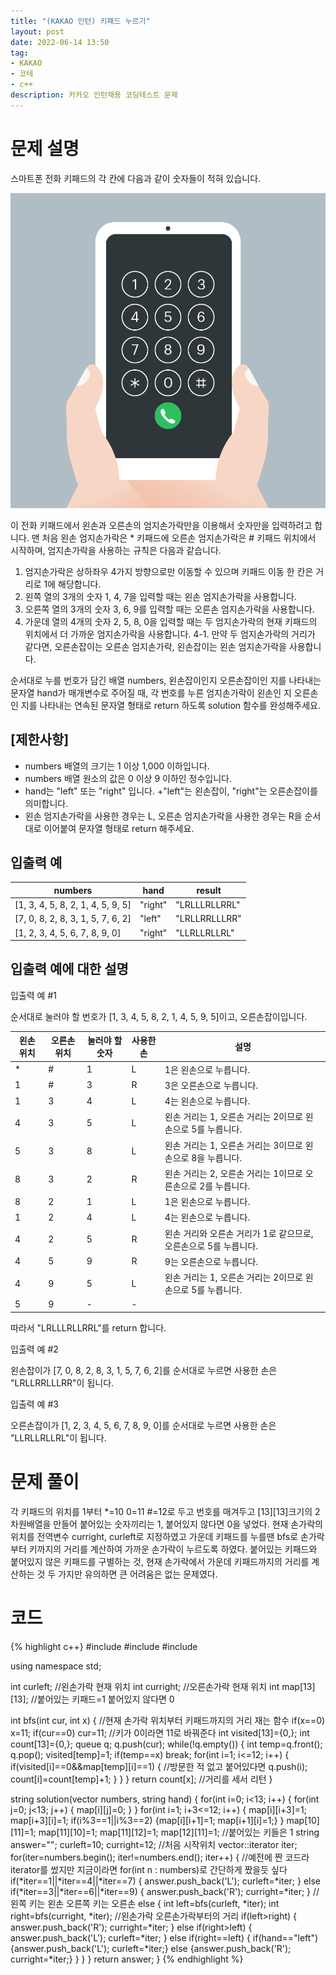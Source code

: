 ```yaml
---
title: "(KAKAO 인턴) 키패드 누르기"
layout: post
date: 2022-06-14 13:50
tag:
- KAKAO
- 코테
- c++
description: 카카오 인턴채용 코딩테스트 문제
---
```


# 문제 설명
스마트폰 전화 키패드의 각 칸에 다음과 같이 숫자들이 적혀 있습니다.

![키패드.jpg](/assets/img/%ED%82%A4%ED%8C%A8%EB%93%9C%20%EB%88%84%EB%A5%B4%EA%B8%B0.png)

이 전화 키패드에서 왼손과 오른손의 엄지손가락만을 이용해서 숫자만을 입력하려고 합니다.
맨 처음 왼손 엄지손가락은 * 키패드에 오른손 엄지손가락은 # 키패드 위치에서 시작하며, 엄지손가락을 사용하는 규칙은 다음과 같습니다.

1. 엄지손가락은 상하좌우 4가지 방향으로만 이동할 수 있으며 키패드 이동 한 칸은 거리로 1에 해당합니다.
2. 왼쪽 열의 3개의 숫자 1, 4, 7을 입력할 때는 왼손 엄지손가락을 사용합니다.
3. 오른쪽 열의 3개의 숫자 3, 6, 9를 입력할 때는 오른손 엄지손가락을 사용합니다.
4. 가운데 열의 4개의 숫자 2, 5, 8, 0을 입력할 때는 두 엄지손가락의 현재 키패드의 위치에서 더 가까운 엄지손가락을 사용합니다.
  4-1. 만약 두 엄지손가락의 거리가 같다면, 오른손잡이는 오른손 엄지손가락, 왼손잡이는 왼손 엄지손가락을 사용합니다.

순서대로 누를 번호가 담긴 배열 numbers, 왼손잡이인지 오른손잡이인 지를 나타내는 문자열 hand가 매개변수로 주어질 때, 각 번호를 누른 엄지손가락이 왼손인 지 오른손인 지를 나타내는 연속된 문자열 형태로 return 하도록 solution 함수를 완성해주세요.

## [제한사항]
+ numbers 배열의 크기는 1 이상 1,000 이하입니다.
+ numbers 배열 원소의 값은 0 이상 9 이하인 정수입니다.
+ hand는 "left" 또는 "right" 입니다.
  +"left"는 왼손잡이, "right"는 오른손잡이를 의미합니다.
+ 왼손 엄지손가락을 사용한 경우는 L, 오른손 엄지손가락을 사용한 경우는 R을 순서대로 이어붙여 문자열 형태로 return 해주세요.

## 입출력 예

numbers | hand | result 
--- | --- | ---
[1, 3, 4, 5, 8, 2, 1, 4, 5, 9, 5] | "right" | "LRLLLRLLRRL"
[7, 0, 8, 2, 8, 3, 1, 5, 7, 6, 2] | "left" | "LRLLRRLLLRR"
[1, 2, 3, 4, 5, 6, 7, 8, 9, 0] | "right" | "LLRLLRLLRL"

## 입출력 예에 대한 설명
입출력 예 #1

순서대로 눌러야 할 번호가 [1, 3, 4, 5, 8, 2, 1, 4, 5, 9, 5]이고, 오른손잡이입니다.

왼손 위치 | 오른손 위치 | 눌러야 할 숫자 | 사용한 손 | 설명
--- | --- | --- | --- | ---
\* | # |	1 |	L |	1은 왼손으로 누릅니다.
1 |	# |	3 |	R |	3은 오른손으로 누릅니다.
1 |	3 |	4 |	L |	4는 왼손으로 누릅니다.
4 |	3 |	5 |	L |	왼손 거리는 1, 오른손 거리는 2이므로 왼손으로 5를 누릅니다.
5 |	3 |	8 |	L |	왼손 거리는 1, 오른손 거리는 3이므로 왼손으로 8을 누릅니다.
8 |	3 |	2 |	R |	왼손 거리는 2, 오른손 거리는 1이므로 오른손으로 2를 누릅니다.
8 |	2 |	1 |	L |	1은 왼손으로 누릅니다.
1 |	2 |	4 |	L |	4는 왼손으로 누릅니다.
4 |	2 |	5 |	R |	왼손 거리와 오른손 거리가 1로 같으므로, 오른손으로 5를 누릅니다.
4 |	5 |	9 |	R |	9는 오른손으로 누릅니다.
4 |	9 |	5 |	L |	왼손 거리는 1, 오른손 거리는 2이므로 왼손으로 5를 누릅니다.
5 |	9 |	- |	- |	

따라서 "LRLLLRLLRRL"를 return 합니다.

입출력 예 #2

왼손잡이가 [7, 0, 8, 2, 8, 3, 1, 5, 7, 6, 2]를 순서대로 누르면 사용한 손은 "LRLLRRLLLRR"이 됩니다.

입출력 예 #3

오른손잡이가 [1, 2, 3, 4, 5, 6, 7, 8, 9, 0]를 순서대로 누르면 사용한 손은 "LLRLLRLLRL"이 됩니다.

# 문제 풀이
각 키패드의 위치를 1부터 *=10 0=11 #=12로 두고 번호를 매겨두고 [13][13]크기의 2차원배열을 만들어 붙어있는 숫자끼리는 1, 붙어있지 않다면 0을 넣었다. 현재 손가락의 위치를 전역변수 curright, curleft로 지정하였고 가운데 키패드를 누를땐 bfs로 손가락부터 키까지의 거리를 계산하여 가까운 손가락이 누르도록 하였다. 붙어있는 키패드와 붙어있지 않은 키패드를 구별하는 것, 현재 손가락에서 가운데 키패드까지의 거리를 계산하는 것 두 가지만 유의하면 큰 어려움은 없는 문제였다.

# 코드
{% highlight c++}
#include <string>
#include <vector>
#include <queue>

using namespace std;

int curleft; //왼손가락 현재 위치
int curright; //오른손가락 현재 위치
int map[13][13]; //붙어있는 키패드=1 붙어있지 않다면 0

int bfs(int cur, int x) { //현재 손가락 위치부터 키패드까지의 거리 재는 함수
    if(x==0) x=11;
    if(cur==0) cur=11; //키가 0이라면 11로 바꿔준다
    int visited[13]={0,};
    int count[13]={0,};
    queue<int> q;
    q.push(cur);
    while(!q.empty()) {
        int temp=q.front();
        q.pop(); visited[temp]=1;
        if(temp==x) break;
        for(int i=1; i<=12; i++) {
            if(visited[i]==0&&map[temp][i]==1) { //방문한 적 없고 붙어있다면
                q.push(i); count[i]=count[temp]+1;
            }
        }
    }
    return count[x]; //거리를 세서 리턴
}

string solution(vector<int> numbers, string hand) {
    for(int i=0; i<13; i++) {
        for(int j=0; j<13; j++) {
            map[i][j]=0;
        }
    }
    for(int i=1; i+3<=12; i++) {
        map[i][i+3]=1; map[i+3][i]=1;
        if(i%3==1||i%3==2) {map[i][i+1]=1; map[i+1][i]=1;} 
    }
    map[10][11]=1; map[11][10]=1; map[11][12]=1; map[12][11]=1; //붙어있는 키들은 1
    string answer="";
    curleft=10; curright=12; //처음 시작위치
    vector<int>::iterator iter;
    for(iter=numbers.begin(); iter!=numbers.end(); iter++) { //예전에 짠 코드라 iterator를 썼지만 지금이라면 for(int n : numbers)로 간단하게 짰을듯 싶다
        if(*iter==1||*iter==4||*iter==7) {
          answer.push_back('L'); curleft=*iter;
        }
        else if(*iter==3||*iter==6||*iter==9) {
            answer.push_back('R'); curright=*iter;
        } //왼쪽 키는 왼손 오른쪽 키는 오른손
        else {
            int left=bfs(curleft, *iter); int right=bfs(curright, *iter); //왼손가락 오른손가락부터의 거리
            if(left>right) {
                answer.push_back('R'); curright=*iter;
            }
            else if(right>left) {
                answer.push_back('L'); curleft=*iter;
            }
            else if(right==left) {
                if(hand=="left") {answer.push_back('L'); curleft=*iter;}
                else {answer.push_back('R'); curright=*iter;}
            }
        }
    }
    return answer;
}
{% endhighlight %}